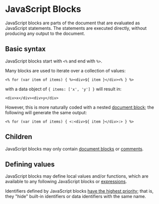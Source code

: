 # JavaScript Blocks

JavaScript blocks are parts of the document that are evaluated as JavaScript statements. The statements are executed directly, without producing any output to the document.

## Basic syntax

JavaScript blocks start with `<%` and end with `%>`.

Many blocks are used to iterate over a collection of values:

    <% for (var item of items) { %><div>${ item }</div><% } %>
    
with a data object of `{ items: ['x', 'y'] }` will result in:

    <div>x</div><div>y</div>

However, this is more naturally coded with a nested [document block](document.md); the following will generate the same output:

    <% for (var item of items) { <:<div>${ item }</div>:> } %>

## Children

JavaScript blocks may only contain [document blocks](document.md) or [comments](comments.md).

## Defining values

JavaScript blocks may define local values and/or functions, which are available to any following JavaScript blocks or [expressions](expressions.md).

Identifiers defined by JavaScript blocks [have the highest priority](identifiers.md); that is, they "hide" built-in identifiers or data identifiers with the same name.
